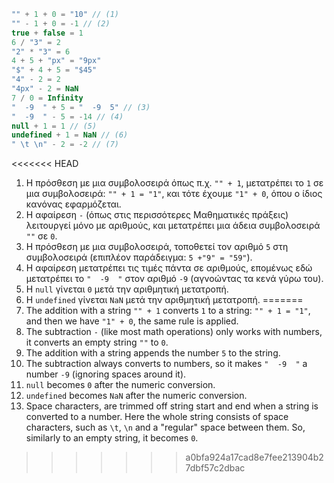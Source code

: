 
```js no-beautify
"" + 1 + 0 = "10" // (1)
"" - 1 + 0 = -1 // (2)
true + false = 1
6 / "3" = 2
"2" * "3" = 6
4 + 5 + "px" = "9px"
"$" + 4 + 5 = "$45"
"4" - 2 = 2
"4px" - 2 = NaN
7 / 0 = Infinity
"  -9  " + 5 = "  -9  5" // (3)
"  -9  " - 5 = -14 // (4)
null + 1 = 1 // (5)
undefined + 1 = NaN // (6)
" \t \n" - 2 = -2 // (7)
```

<<<<<<< HEAD
1. Η πρόσθεση με μια συμβολοσειρά όπως π.χ. `"" + 1`, μετατρέπει το `1` σε μια συμβολοσειρά: `"" + 1 = "1"`, και τότε έχουμε `"1" + 0`, όπου ο ίδιος κανόνας εφαρμόζεται.
2. Η αφαίρεση `-` (όπως στις περισσότερες Μαθηματικές πράξεις) λειτουργεί μόνο με αριθμούς, και μετατρέπει μια άδεια συμβολοσειρά `""` σε `0`.
3. Η πρόσθεση με μια συμβολοσειρά, τοποθετεί τον αριθμό `5` στη συμβολοσειρά (επιπλέον παράδειγμα: `5 +"9" = "59"`).
4. Η αφαίρεση μετατρέπει τις τιμές πάντα σε αριθμούς, επομένως εδώ μετατρέπει το `"  -9  "` στον αριθμό `-9` (αγνοώντας τα κενά γύρω του).
5. Η `null` γίνεται `0` μετά την αριθμητική μετατροπή.
6. Η `undefined` γίνεται `NaN` μετά την αριθμητική μετατροπή.
=======
1. The addition with a string `"" + 1` converts `1` to a string: `"" + 1 = "1"`, and then we have `"1" + 0`, the same rule is applied.
2. The subtraction `-` (like most math operations) only works with numbers, it converts an empty string `""` to `0`.
3. The addition with a string appends the number `5` to the string.
4. The subtraction always converts to numbers, so it makes `"  -9  "` a number `-9` (ignoring spaces around it).
5. `null` becomes `0` after the numeric conversion.
6. `undefined` becomes `NaN` after the numeric conversion.
7. Space characters, are trimmed off string start and end when a string is converted to a number. Here the whole string consists of space characters, such as `\t`, `\n` and a "regular" space between them. So, similarly to an empty string, it becomes `0`.
>>>>>>> a0bfa924a17cad8e7fee213904b27dbf57c2dbac
